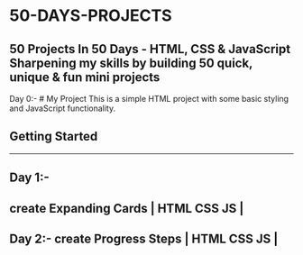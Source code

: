 # 50-DAYS-PROJECTS
50 Projects In 50 Days - HTML, CSS &amp; JavaScript Sharpening my skills by building 50 quick, unique &amp; fun mini projects
-------------------------------------------------------------------
Day 0:- # My Project
This is a simple HTML project with some basic styling and JavaScript functionality.
## Getting Started
--------------------------------------------------------------------
Day 1:-
----------------------------------------------------------------------
create Expanding Cards  | HTML CSS JS |
-----------------------------------------------------------------------
Day 2:- create Progress Steps  | HTML CSS JS |
----------------------------------------------------------------------

